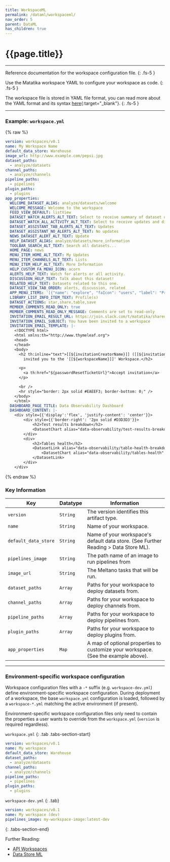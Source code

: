 ```yaml
---
title: WorkspaceML
permalink: /dataml/workspaceml/
nav_order: 5
parent: DataML
has_children: true
---
```


# {{page.title}}

---

Reference documentation for the workspace configuration file.
{: .fs-5 }

Use the Matatika workspace YAML to configure your workspace as code.
{: .fs-5 }

The workspace file is stored in YAML file format, you can read more about the YAML format and its syntax [here](https://yaml.org/){:target="_blank"}.
{: .fs-5 }

---

### Example: `workspace.yml`

{% raw %}
```yaml
version: workspaces/v0.1
name: My Workspace Name
default_data_store: Warehouse
image_url: http://www.example.com/pepsi.jpg
dataset_paths:
  - analyze/datasets
channel_paths:
  - analyze/channels
pipeline_paths:
  - pipelines
plugin_paths:
  - plugins
app_properties:
  WELCOME_DATASET_ALIAS: analyze/datasets/welcome
  WELCOME_MESSAGE: Welcome to the workspace
  FEED_VIEW_DEFAULT: listView
  DATASET_WATCH_ALERTS_ALT_TEXT: Select to receive summary of dataset updates
  DATASET_WATCH_ALL_ACTIVITY_ALT_TEXT: Select to receive updates and discussion from this dataset
  DATASET_ASSISTANT_TAB_ALERTS_ALT_TEXT: Updates
  DATASET_ASSISTANT_NO_ALERTS_ALT_TEXT: No updates
  NEWS_DATASET_ALERT_ALT_TEXT: Update
  HELP_DATASET_ALIAS: analyze/datasets/more_information
  TOOLBAR_SEARCH_ALT_TEXT: Search all datasets...
  HOME_PAGE: news
  MENU_ITEM_HOME_ALT_TEXT: My Updates
  MENU_ITEM_CHANNELS_ALT_TEXT: Lists
  MENU_ITEM_HELP_ALT_TEXT: More Information
  HELP_CUSTOM_FA_MENU_ICON: acorn
  ALERTS_HELP_TEXT: Watch for alerts or all activity.
  DISCUSSION_HELP_TEXT: Talk about this dataset!
  RELATED_HELP_TEXT: Datasets related to this one.
  DATASET_VIEW_TAB_ORDER: alerts, discussion, related
  APP_MENU_ITEMS: '[{"name": "explore", "faIcon": "users", "label": "Profiles"}, {"name": "library", "faIcon": "list"}, {"name": "starred", "faIcon": "star"}]'
  LIBRARY_LIST_INFO_ITEM_TEXT: Profile(s)
  DATASET_ACTIONS: star,share,table,save
  MEMBER_COMMENTS_READ_ONLY: true
  MEMBER_COMMENTS_READ_ONLY_MESSAGE: Comments are set to read-only
  INVITATION_EMAIL_RESULT_URL: https://join.slack.com/t/matatika/shared_invite/zt-1shuod7dx-nrmh6aP8ZuBcS9XY~7BuGw
  INVITATION_EMAIL_SUBJECT: You have been invited to a workspace
  INVITATION_EMAIL_TEMPLATE: |-
    <!DOCTYPE html>
    <html xmlns:th="http://www.thymeleaf.org">
    <head>
    </head>
    <body>
      <h2 th:inline="text">[[${invitationCreatorName}]] ([[${invitationCreatorEmail}]]) has
        invited you to the '[[${workspaceName}]]' Workspace.</h2>

      <p>
        <a th:href="${passwordResetTicketUrl}">Accept invitation</a>
      </p>

      <br />
      <hr style="border: 2px solid #EAEEF3; border-bottom: 0;" />
    </body>
    </html>
  DASHBOARD_PAGE_TITLE: Data Observability Dashboard
  DASHBOARD_CONTENT: |-
    <div style={{'display':'flex', 'justify-content': 'center'}}>
        <div style={{'border-right': '2px solid #D3D3D3'}}>
            <h2>Test results breakdown</h2>
            <DatasetChart alias="data-observability/test-results-breakdown"/>
        </div>
        <div>
            <h2>Tables health</h2>
            <DatasetLink alias="data-observability/table-health-breakdown">
                <DatasetChart alias="data-observability/tables-health" />
            </DatasetLink>
        </div>
    </div>
```
{% endraw %}

### Key Information

Key                  | Datatype | Information
-------------------- | -------- | -----------
`version`            | `String` | The version identifies this artifact type.
`name`               | `String` | Name of your workspace.
`default_data_store` | `String` | Name of your workspace's default data store. (See Further Reading > Data Store ML).
`pipelines_image`    | `String` | The path name of an image to run pipelines from
`image_url`          | `String` | The Meltano tasks that will be run.
`dataset_paths`      | `Array`  | Paths for your workspace to deploy datasets from.
`channel_paths`      | `Array`  | Paths for your workspace to deploy channels from.
`pipeline_paths`     | `Array`  | Paths for your workspace to deploy pipelines from.
`plugin_paths`       | `Array`  | Paths for your workspace to deploy plugins from.
`app_properties`     | `Map`    | A map of optional properties to customize your workspace. (See the example above).

---

### Environment-specific workspace configuration
Workspace configuration files with a `-*` suffix (e.g. `workspace-dev.yml`) define environment-specific workspace configuration. During deployment of a workspace, the base `workspace.yml` configuration is loaded, followed by a `workspace-*.yml` matching the active environment (if present).

Environment-specific workspace configuration files only need to contain the properties a user wants to override from the `workspace.yml` (`version` is required regardless).

`workspace.yml`
{: .tab .tabs-section-start}

```yml
version: workspaces/v0.1
name: My workspace
default_data_store: Warehouse
dataset_paths:
  - analyze/datasets
channel_paths:
  - analyze/channels
pipeline_paths:
  - pipelines
plugin_paths:
  - plugins
```

`workspace-dev.yml`
{: .tab}

```yml
version: workspaces/v0.1
name: My workspace (dev)
pipelines_image: my-workspace-image:latest-dev
```
{: .tabs-section-end}


Further Reading: 

- [API Workspaces]({{site.baseurl}}/api/resources/workspaces)
- [Data Store ML]({{site.baseurl}}/dataml/datastoreml)
